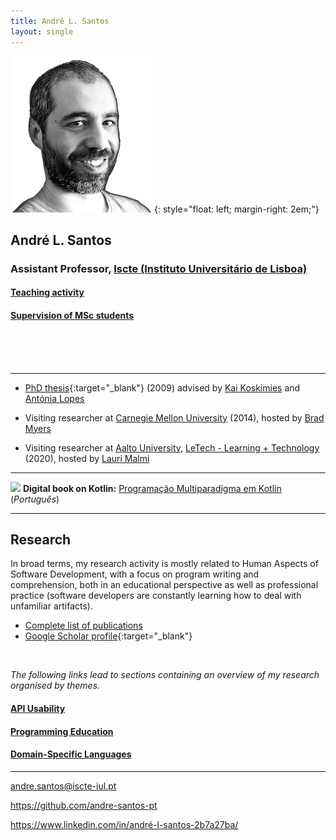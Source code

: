 ```yaml
---
title: André L. Santos
layout: single
---
```


![André L. Santos](andre_l_santos.png){: style="float: left; margin-right: 2em;"}


## André L. Santos
### Assistant Professor, [Iscte (Instituto Universitário de Lisboa)](http://www.iscte-iul.pt)

#### [Teaching activity](teaching)
#### [Supervision of MSc students](supervision)
<br>
<br>
<br>

***

- [PhD thesis](docs/AndreLSantosPhD.pdf){:target="_blank"}  (2009) advised by [Kai Koskimies](https://dblp.org/pid/60/3159.html) and [Antónia Lopes](https://www.di.fc.ul.pt/~mal/)

- Visiting researcher at [Carnegie Mellon University](https://www.cmu.edu) (2014), hosted by [Brad Myers](https://www.cs.cmu.edu/~bam/)

- Visiting researcher at [Aalto University](https://www.aalto.fi/en), [LeTech - Learning + Technology](https://research.cs.aalto.fi/LeTech/) (2020), hosted by [Lauri Malmi](http://www.cs.hut.fi/~lma)




***

![](kotlin.png) **Digital book on Kotlin:**  [Programação Multiparadigma em Kotlin](kotlin)  (*Português*)

***

## Research
In broad terms, my research activity is mostly related to Human Aspects of Software Development, with a focus on program writing and comprehension, both in an educational perspective as well as professional practice (software developers are constantly learning how to deal with unfamiliar artifacts).


- [Complete list of publications](publications)
- [Google Scholar profile](https://scholar.google.com/citations?hl=pt-PT&user=sYMVDNgAAAAJ&view_op=list_works){:target="_blank"}

<br>

*The following links lead to sections containing an overview of my research organised by themes.*

#### <i class="fa fa-handshake-o fa-lg"></i> [API Usability](apiusability)
#### <i class="fa fa-book fa-lg"></i> [Programming Education](programmingeducation)
#### <i class="fa fa-language fa-lg"></i> [Domain-Specific Languages](dsl)

<!--
#### <i class="fa fa-gears fa-lg"></i> [Software Maintenance and Evolution](maintenance)
#### <i class="fa fa-indent fa-lg"></i> [Projectional Editors](editors)
-->


***


<i class="fa fa-envelope fa-2x"></i> <a href="mailto:andre.santos@iscte-iul.pt">andre.santos@iscte-iul.pt</a>

<i class="fa fa-github-square fa-2x"></i> <https://github.com/andre-santos-pt>

<i class="fa fa-linkedin-square fa-2x"></i> <https://www.linkedin.com/in/andré-l-santos-2b7a27ba/>
